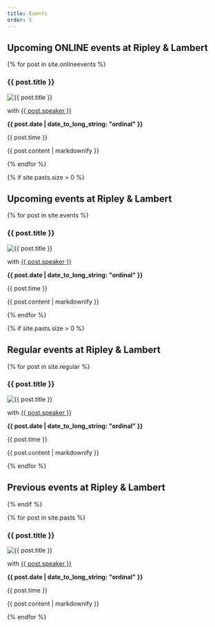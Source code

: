 ```yaml
---
title: Events
order: 5
---
```


## Upcoming ONLINE events at Ripley & Lambert

{% for post in site.onlineevents %}
<article>
<h3>{{ post.title }}</h3>

<img src="{{ post.image }}" title="{{ post.title }}">

<p>with <a href="{{ post.speakersite }}">{{ post.speaker }}</a></p>

<p><strong>{{ post.date | date_to_long_string: "ordinal" }}</strong></p>

<p>{{ post.time }}</p>

{{ post.content | markdownify }}

</article>
{% endfor %}

{% if site.pasts.size > 0 %}

## Upcoming events at Ripley & Lambert

{% for post in site.events %}
<article>
<h3>{{ post.title }}</h3>

<img src="{{ post.image }}" title="{{ post.title }}">

<p>with <a href="{{ post.speakersite }}">{{ post.speaker }}</a></p>

<p><strong>{{ post.date | date_to_long_string: "ordinal" }}</strong></p>

<p>{{ post.time }}</p>

{{ post.content | markdownify }}

</article>
{% endfor %}

{% if site.pasts.size > 0 %}

## Regular events at Ripley & Lambert

{% for post in site.regular %}
<article>
<h3>{{ post.title }}</h3>

<img src="{{ post.image }}" title="{{ post.title }}">

<p>with <a href="{{ post.speakersite }}">{{ post.speaker }}</a></p>

<p><strong>{{ post.date | date_to_long_string: "ordinal" }}</strong></p>

<p>{{ post.time }}</p>

{{ post.content | markdownify }}

</article>
{% endfor %}

## Previous events at Ripley & Lambert
{% endif %}

{% for post in site.pasts %}
<article>
<h3>{{ post.title }}</h3>

<img src="{{ post.image }}" title="{{ post.title }}">

<p>with <a href="{{ post.speakersite }}">{{ post.speaker }}</a></p>

<p><strong>{{ post.date | date_to_long_string: "ordinal" }}</strong></p>

<p>{{ post.time }}</p>

{{ post.content | markdownify }}

</article>
{% endfor %}
